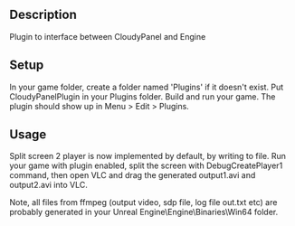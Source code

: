 ## Description

Plugin to interface between CloudyPanel and Engine

## Setup

In your game folder, create a folder named 'Plugins' if it doesn't exist. Put CloudyPanelPlugin in your Plugins folder. Build and run your game. The plugin should show up in Menu > Edit > Plugins.

## Usage
Split screen 2 player is now implemented by default, by writing to file. Run your game with plugin enabled, split the screen with DebugCreatePlayer1 command, then open VLC and drag the generated output1.avi and output2.avi into VLC.

Note, all files from ffmpeg (output video, sdp file, log file out.txt etc) are probably generated in your Unreal Engine\Engine\Binaries\Win64 folder.
